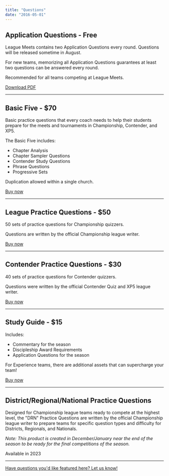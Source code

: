 ```yaml
---
title: "Questions"
date: "2016-05-01"
---
```


## Application Questions - Free

League Meets contains two Application Questions every round. Questions will be released sometime in August.

For new teams, memorizing all Application Questions guarantees at least two questions can be answered every round.

Recommended for all teams competing at League Meets.

[Download PDF](https://www.biblequiz.com/wp-content/uploads/2022/07/22-23-Application-Questions.pdf)

* * *

## Basic Five - $70

Basic practice questions that every coach needs to help their students prepare for the meets and tournaments in Championship, Contender, and XP5. 

The Basic Five includes:

- Chapter Analysis
- Chapter Sampler Questions
- Contender Study Questions
- Phrase Questions
- Progressive Sets

Duplication allowed within a single church. 

[Buy now](https://digital.myhealthychurch.com/Digital-Items/TBQ/Basic_Five_Ts-J_2022_2023)

* * *

## League Practice Questions - $50

50 sets of practice questions for Championship quizzers.

Questions are written by the official Championship league writer.

[Buy now](https://digital.myhealthychurch.com/Digital-Items/TBQ/A_League_Practice_Sets_Ts-J_2022_2023)

* * *

## Contender Practice Questions - $30

40 sets of practice questions for Contender quizzers.

Questions were written by the official Contender Quiz and XP5 league writer.

[Buy now](https://digital.myhealthychurch.com/Digital-Items/TBQ/MSQ_Practice_Sets__Ts-J_2022_2023)

* * *

## Study Guide - $15

Includes:

- Commentary for the season
- Discipleship Award Requirements
- Application Questions for the season

For Experience teams, there are additional assets that can supercharge your team!

[Buy now](https://digital.myhealthychurch.com/Digital-Items/TBQ/Study_Guide_Plus_Ts-J_2022_2023)

* * *

## District/Regional/National Practice Questions

Designed for Championship league teams ready to compete at the highest level, the "DRN" Practice Questions are written by the official Championship league writer to prepare teams for specific question types and difficulty for Districts, Regionals, and Nationals.

_Note: This product is created in December/January near the end of the season to be ready for the final competitions of the season._ 

Available in 2023

* * *

[Have questions you'd like featured here? Let us know!](mailto:hello@biblequiz.com)
